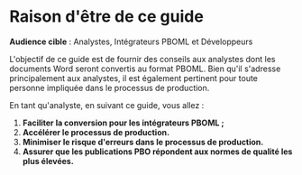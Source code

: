 # Raison d'être de ce guide

**Audience cible** : Analystes, Intégrateurs PBOML et Développeurs

L'objectif de ce guide est de fournir des conseils aux analystes dont les documents Word seront convertis au format PBOML. Bien qu'il s'adresse principalement aux analystes, il est également pertinent pour toute personne impliquée dans le processus de production.

En tant qu'analyste, en suivant ce guide, vous allez :

1. **Faciliter la conversion pour les intégrateurs PBOML ;**
2. **Accélérer le processus de production.**
3. **Minimiser le risque d'erreurs dans le processus de production.**
4. **Assurer que les publications PBO répondent aux normes de qualité les plus élevées.**
